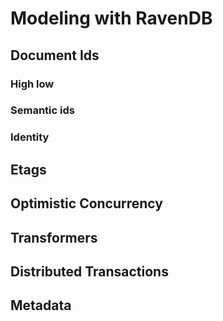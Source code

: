
# Modeling with RavenDB

## Document Ids

### High low

### Semantic ids

### Identity

## Etags

## Optimistic Concurrency

## Transformers

## Distributed Transactions

## Metadata